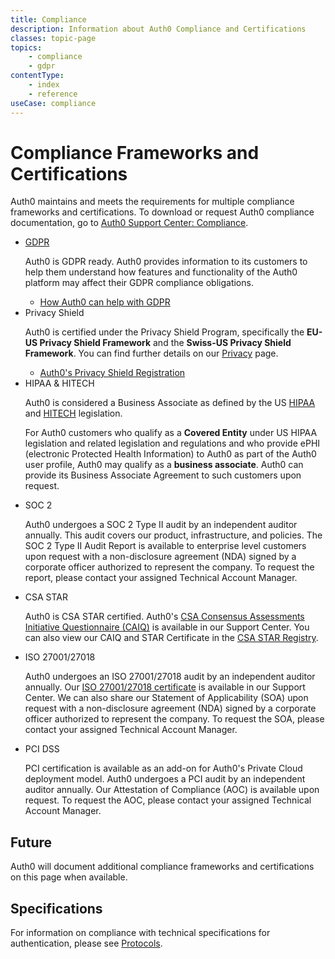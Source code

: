 ```yaml
---
title: Compliance
description: Information about Auth0 Compliance and Certifications
classes: topic-page
topics:
    - compliance
    - gdpr
contentType: 
    - index
    - reference
useCase: compliance
---
```

<div class="topic-page-header">
  <div data-name="example" class="topic-page-badge"></div>
  <h1>Compliance Frameworks and Certifications</h1>
  <p>
    Auth0 maintains and meets the requirements for multiple compliance frameworks and certifications. To download or request Auth0 compliance documentation, go to <a href="https://support.auth0.com/compliance">Auth0 Support Center: Compliance</a>.
  </p>
</div>

<ul class="topic-links">
  <li>
    <i class="icon icon-budicon-715"></i><a href="/compliance/gdpr">GDPR</a>
    <p>Auth0 is GDPR ready. Auth0 provides information to its customers to help them understand how features and functionality of the Auth0 platform may affect their GDPR compliance obligations.</p>
    <ul>
      <li>
        <i class="icon icon-budicon-695"></i><a href="/compliance/gdpr/features-aiding-compliance">How Auth0 can help with GDPR</a>
      </li>
    </ul>
  </li>
  <li>
    <i class="icon icon-budicon-715"></i>Privacy Shield
    <p>Auth0 is certified under the Privacy Shield Program, specifically the <b>EU-US Privacy Shield Framework</b> and the <b>Swiss-US Privacy Shield Framework</b>. You can find further details on our <a href="https://auth0.com/privacy">Privacy</a> page.</p>
    <ul>
      <li>
        <i class="icon icon-budicon-695"></i><a href="https://www.privacyshield.gov/participant?id=a2zt0000000TQsZAAW&status=Active">Auth0's Privacy Shield Registration</a>
      </li>
    </ul>
  </li>
  <li>
    <i class="icon icon-budicon-715"></i>HIPAA & HITECH
    <p>Auth0 is considered a Business Associate as defined by the US <a href="https://www.hhs.gov/hipaa/index.html">HIPAA</a> and <a href="https://www.hhs.gov/hipaa/for-professionals/special-topics/HITECH-act-enforcement-interim-final-rule/index.html">HITECH</a> legislation.</p>
    <p>For Auth0 customers who qualify as a <b>Covered Entity</b> under US HIPAA legislation and related legislation and regulations and who provide ePHI (electronic Protected Health Information) to Auth0 as part of the Auth0 user profile, Auth0 may qualify as a <b>business associate</b>. Auth0 can provide its Business Associate Agreement to such customers upon request.</p>
  </li>
  <li>
    <i class="icon icon-budicon-715"></i>SOC 2
    <p>Auth0 undergoes a SOC 2 Type II audit by an independent auditor annually. This audit covers our product, infrastructure, and policies. The SOC 2 Type II Audit Report is available to enterprise level customers upon request with a non-disclosure agreement (NDA) signed by a corporate officer authorized to represent the company. To request the report, please contact your assigned Technical Account Manager.</p>
  </li>
    <li>
    <i class="icon icon-budicon-715"></i>CSA STAR
    <p>Auth0 is CSA STAR certified. Auth0's <a href="https://support.auth0.com/compliance/regulations/cloud-security-alliance">CSA Consensus Assessments Initiative Questionnaire (CAIQ)</a> is available in our Support Center. You can also view our CAIQ and STAR Certificate in the <a href="https://cloudsecurityalliance.org/star/registry/auth0/">CSA STAR Registry</a>.</p>
  </li>
    <li>
    <i class="icon icon-budicon-715"></i>ISO 27001/27018
    <p>Auth0 undergoes an ISO 27001/27018 audit by an independent auditor annually. Our <a href="https://support.auth0.com/compliance/documents/iso-27001">ISO 27001/27018 certificate</a> is available in our Support Center. We can also share our Statement of Applicability (SOA) upon request with a non-disclosure agreement (NDA) signed by a corporate officer authorized to represent the company. To request the SOA, please contact your assigned Technical Account Manager.</p>
  </li>
    <li>
    <i class="icon icon-budicon-715"></i>PCI DSS
    <p>PCI certification is available as an add-on for Auth0's Private Cloud deployment model. Auth0 undergoes a PCI audit by an independent auditor annually. Our Attestation of Compliance (AOC) is available upon request. To request the AOC, please contact your assigned Technical Account Manager.</p>
  </li>
</ul>

<h2>Future</h2>

<p>Auth0 will document additional compliance frameworks and certifications on this page when available.</p>

<h2>Specifications</h2>

<p>For information on compliance with technical specifications for authentication, please see <a href="/protocols">Protocols</a>.</p>
